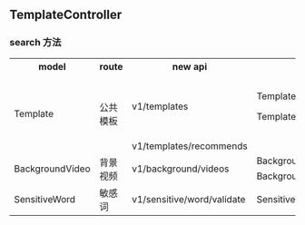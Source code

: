 ## TemplateController

### search 方法

<table align="center">
    <tr>
        <th>model</th> 
        <th>route</th> 
        <th>new api</th> 
        <th>unit test method</th> 
        <th>old api</th> 
   </tr>
    <tr>
        <td rowspan="2">Template</td>
        <td rowspan="2">公共模板</td>
        <td>v1/templates</td>
        <td>
          <p>TemplateTest@testSearch</p>
          <p>TemplateTest@testSearchCarryKeyword</p>
        </td>
        <td>
          <p><span style="color: #3d7eff;">[@testSearch]</span> /apiv2/get-ppt-template-list?sort_type=bytime</p>
          <p><span style="color: #e74c3c;">[@testSearchCarryKeyword] </span> /api/get-template-list?w=%E4%BD%A0%E5%A5%BD&p=1&kid_1=0&kid_2=0&ratioId=0&tag1=0&tag2=0&tag3=0&sort_type=&is_zb=0&class_id=10_30_0&width=1242&height=2208</p>
        </td>
    </tr>
    <tr>
      <td>v1/templates/recommends</td>
      <td></td>
      <td></td>
    </tr>
    <tr>
      <td rowspan="2">BackgroundVideo</td>
      <td rowspan="2">背景视频</td>
      <td rowspan="2">v1/background/videos</td>
      <td>BackgroundVideoTest@testSearch</td>
      <td><span style="color: #3d7eff;">[@testSearch]</span> /h5-api/bg-video-search</td>
    </tr>
    <tr>
      <td>BackgroundVideo@testVideoSearch</td>
      <td><span style="color: #e74c3c;">[@testVideoSearch]</span> /video/bg-video-search</td>
    </tr>
    <tr>
      <td>SensitiveWord</td>
      <td>敏感词</td>
      <td>v1/sensitive/word/validate</td>
      <td>SensitiveWordTest@testVideoSearch</td>
      <td><span style="color: #3d7eff">[@testVideoSearch]</span> /video/bg-video-search</td>
    </tr>
</table>

